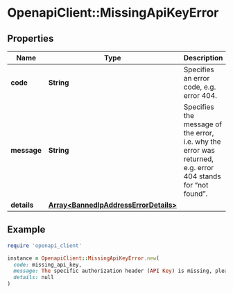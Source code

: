 # OpenapiClient::MissingApiKeyError

## Properties

| Name | Type | Description | Notes |
| ---- | ---- | ----------- | ----- |
| **code** | **String** | Specifies an error code, e.g. error 404. |  |
| **message** | **String** | Specifies the message of the error, i.e. why the error was returned, e.g. error 404 stands for “not found”. |  |
| **details** | [**Array&lt;BannedIpAddressErrorDetails&gt;**](BannedIpAddressErrorDetails.md) |  | [optional] |

## Example

```ruby
require 'openapi_client'

instance = OpenapiClient::MissingApiKeyError.new(
  code: missing_api_key,
  message: The specific authorization header (API Key) is missing, please check our Authorization section in our Documentation.,
  details: null
)
```

